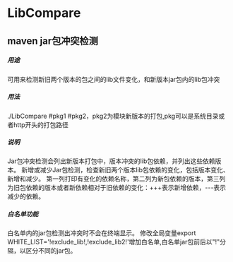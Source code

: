# LibCompare
## maven jar包冲突检测

##### 用途
可用来检测新旧两个版本的包之间的lib文件变化，和新版本jar包内的lib包冲突
##### 用法
./LibCompare      #pkg1        #pkg2，pkg2为模块新版本的打包,pkg可以是系统目录或者http开头的打包路径

##### 说明 
Jar包冲突检测会列出新版本打包中，版本冲突的lib包依赖，并列出这些依赖版本。
新增或减少Jar包检测，检查新旧两个版本lib包依赖的变化，包括版本变化、新增和减少。
第一列打印有变化的依赖名称，第二列为新包依赖的版本，第三列为旧包依赖的版本或者新依赖相对于旧依赖的变化：+++表示新增依赖，---表示减少的依赖。
##### 白名单功能
白名单内的jar包检测出冲突时不会在终端显示。
修改全局变量export WHITE_LIST='!exclude_lib!,!exclude_lib2!'增加白名单,白名单jar包前后以"!"分隔，以区分不同的jar包。
